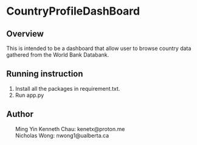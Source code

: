 # CountryProfileDashBoard

## Overview
This is intended to be a dashboard that allow user to browse country data gathered from the World Bank Databank.

## Running instruction
<ol>
<li>Install all the packages in requirement.txt.</li> 
<li>Run app.py</li> 
</ol>

## Author
<ul style='list-style-type:none;'>
  <li>Ming Yin Kenneth Chau: kenetx@proton.me</li>
  <li>Nicholas Wong: nwong1@ualberta.ca</li>
</ul>
 
